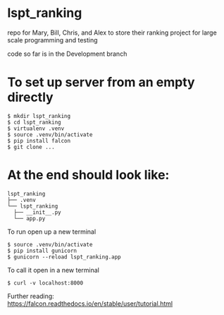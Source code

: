 # lspt_ranking
repo for Mary, Bill, Chris, and Alex to store their ranking project for large scale programming and testing

code so far is in the Development branch

# To set up server from an empty directly  
```
$ mkdir lspt_ranking  
$ cd lspt_ranking  
$ virtualenv .venv  
$ source .venv/bin/activate  
$ pip install falcon  
$ git clone ...  
```

# At the end should look like: 
```
lspt_ranking  
├── .venv  
└── lspt_ranking  
  ├── __init__.py  
  └── app.py  
```

To run open up a new terminal  
```
$ source .venv/bin/activate  
$ pip install gunicorn  
$ gunicorn --reload lspt_ranking.app  
```

To call it open in a new terminal  
```
$ curl -v localhost:8000  
```

Further reading:  
https://falcon.readthedocs.io/en/stable/user/tutorial.html
